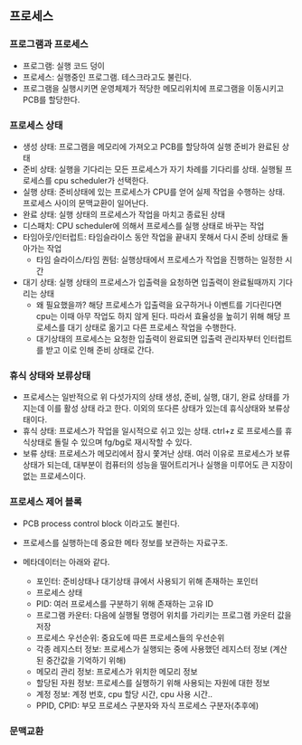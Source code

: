 ## 프로세스



### 프로그램과 프로세스

- 프로그램: 실행 코드 덩이
- 프로세스: 실행중인 프로그램. 테스크라고도 불린다.
- 프로그램을 실행시키면 운영체제가 적당한 메모리위치에 프로그램을 이동시키고 PCB를 할당한다.

### 프로세스 상태

- 생성 상태: 프로그램을 메모리에 가져오고 PCB를 할당하여 실행 준비가 완료된 상태
- 준비 상태: 실행을 기다리는 모든 프로세스가 자기 차례를 기다리를 상태. 실행될 프로세스를 cpu scheduler가 선택한다.
- 실행 상태: 준비상태에 있는 프로세스가 CPU를 얻어 실제 작업을 수행하는 상태. 프로세스 사이의 문맥교환이 일어난다.
- 완료 상태: 실행 상태의 프로세스가 작업을 마치고 종료된 상태
- 디스패치: CPU scheduler에 의해서 프로세스를 실행 상태로 바꾸는 작업
- 타임아웃/인터럽트: 타임슬라이스 동안 작업을 끝내지 못해서 다시 준비 상태로 돌아가는 작업
  - 타임 슬라이스/타임 퀀텀: 실행상태에서 프로세스가 작업을 진행하는 일정한 시간
- 대기 상태: 실행 상태의 프로세스가 입출력을 요청하면 입출력이 완료될때까지 기다리는 상태
  - 왜 필요했을까? 해당 프로세스가 입출력을 요구하거나 이벤트를 기다린다면 cpu는 이때 아무 작업도 하지 않게 된다. 따라서 효율성을 높히기 위해 해당 프로세스를 대기 상태로 옮기고 다른 프로세스 작업을 수행한다.
  - 대기상태의 프로세스는 요청한 입출력이 완료되면 입출력 관리자부터 인터럽트를 받고 이로 인해 준비 상태로 간다.

### 휴식 상태와 보류상태

- 프로세스는 일반적으로 위 다섯가지의 상태 생성, 준비, 실행, 대기, 완료 상태를 가지는데 이를 활성 상태 라고 한다. 이외의 또다른 상태가 있는데 휴식상태와 보류상태이다.
- 휴식 상태: 프로세스가 작업을 일시적으로 쉬고 있는 상태. ctrl+z 로 프로세스를 휴식상태로 돌릴 수 있으며 fg/bg로 재시작할 수 있다.
- 보류 상태: 프로세스가 메모리에서 잠시 쫓겨난 상태. 여러 이유로 프로세스가 보류 상태가 되는데, 대부분이 컴퓨터의 성능을 떨어트리거나 실행을 미루어도 큰 지장이 없는 프로세스이다.

### 프로세스 제어 블록 

- PCB process control block 이라고도 불린다.
- 프로세스를 실행하는데 중요한 메타 정보를 보관하는 자료구조.

- 메타데이터는 아래와 같다.
  - 포인터: 준비상태나 대기상태 큐에서 사용되기 위해 존재하는 포인터
  - 프로세스 상태
  - PID: 여러 프로세스를 구분하기 위해 존재하는 고유 ID
  - 프로그램 카운터: 다음에 실행될 명령어 위치를 가리키는 프로그램 카운터 값을 저장
  - 프로세스 우선순위: 중요도에 따른 프로세스들의 우선순위
  - 각종 레지스터 정보: 프로세스가 실행되는 중에 사용했던 레지스터 정보 (계산된 중간값을 기억하기 위해)
  - 메모리 관리 정보: 프로세스가 위치한 메모리 정보
  - 할당된 자원 정보: 프로세스를 실행하기 위해 사용되는 자원에 대한 정보
  - 계정 정보: 계정 번호, cpu 할당 시간, cpu 사용 시간..
  - PPID, CPID: 부모 프로세스 구분자와 자식 프로세스 구분자(추후에)



### 문맥교환






